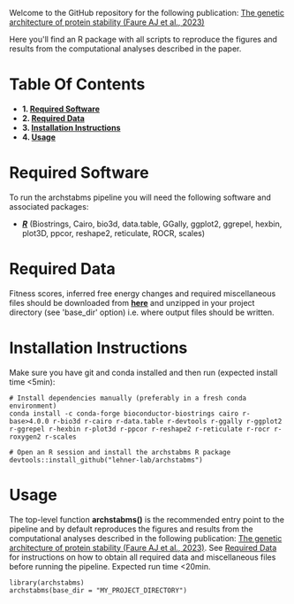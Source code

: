 Welcome to the GitHub repository for the following publication: [The genetic architecture of protein stability (Faure AJ et al., 2023)](https://www.biorxiv.org/content/10.1101/2023.10.27.564339)

Here you'll find an R package with all scripts to reproduce the figures and results from the computational analyses described in the paper.

# Table Of Contents

* **1. [Required Software](#required-software)**
* **2. [Required Data](#required-data)**
* **3. [Installation Instructions](#installation-instructions)**
* **4. [Usage](#usage)**

# Required Software

To run the archstabms pipeline you will need the following software and associated packages:

* **[_R_](https://www.r-project.org/)** (Biostrings, Cairo, bio3d, data.table, GGally, ggplot2, ggrepel, hexbin, plot3D, ppcor, reshape2, reticulate, ROCR, scales)

# Required Data

Fitness scores, inferred free energy changes and required miscellaneous files should be downloaded from **[here](https://crgcnag-my.sharepoint.com/:u:/g/personal/afaure_crg_es/EY1-AzOLNmBAqNQ7-0aOt7cB239VQ85UUBPFV5IP4qEwdA?e=cESrqC)** and unzipped in your project directory (see 'base_dir' option) i.e. where output files should be written.

# Installation Instructions

Make sure you have git and conda installed and then run (expected install time <5min):

```
# Install dependencies manually (preferably in a fresh conda environment)
conda install -c conda-forge bioconductor-biostrings cairo r-base>4.0.0 r-bio3d r-cairo r-data.table r-devtools r-ggally r-ggplot2 r-ggrepel r-hexbin r-plot3d r-ppcor r-reshape2 r-reticulate r-rocr r-roxygen2 r-scales

# Open an R session and install the archstabms R package
devtools::install_github("lehner-lab/archstabms")
```

# Usage

The top-level function **archstabms()** is the recommended entry point to the pipeline and by default reproduces the figures and results from the computational analyses described in the following publication: [The genetic architecture of protein stability (Faure AJ et al., 2023)](https://www.biorxiv.org/content/10.1101/2023.10.27.564339). See [Required Data](#required-data) for instructions on how to obtain all required data and miscellaneous files before running the pipeline. Expected run time <20min.

```
library(archstabms)
archstabms(base_dir = "MY_PROJECT_DIRECTORY")
```
